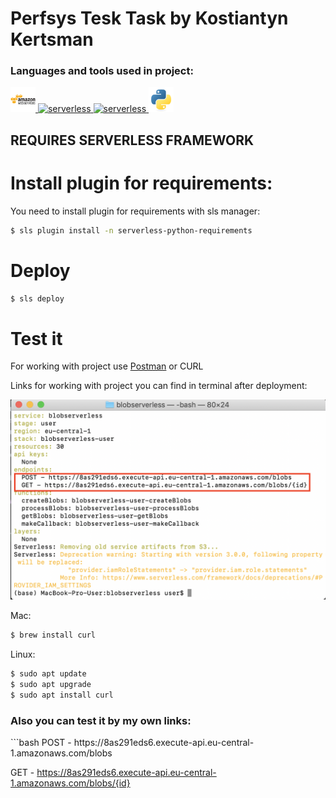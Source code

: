<h1>Perfsys Tesk Task by Kostiantyn Kertsman</h1>



<h3>Languages and tools used in project:</h3>
<p align="left"> <a href="https://aws.amazon.com" target="_blank"> <img src="https://raw.githubusercontent.com/devicons/devicon/master/icons/amazonwebservices/amazonwebservices-original-wordmark.svg" alt="aws" width="40" height="40"/> </a>
<a href="https://serverless.com" target="_blank"> <img src="https://github.com/serverless/artwork/blob/1701ae94377700fde0496890d26a6851720a4f9a/icon-serverless.png" alt="serverless" width="40" height="40"/> </a> 
<a href="https://serverless.com" target="_blank"> <img src="https://github.com/serverless/artwork/blob/1701ae94377700fde0496890d26a6851720a4f9a/icon-serverles-framework.png" alt="serverless" width="40" height="40"/> </a> 
<a href="https://www.python.org" target="_blank"> <img src="https://raw.githubusercontent.com/devicons/devicon/master/icons/python/python-original.svg" alt="python" width="40" height="40"/> </a> </p>

<h2> REQUIRES SERVERLESS FRAMEWORK </h2>

# Install plugin for requirements:
You need to install plugin for requirements with sls manager:
```bash
$ sls plugin install -n serverless-python-requirements

```

# Deploy

```bash
$ sls deploy

```

# Test it
For working with project use <a href="https://www.postman.com">Postman</a> or CURL 

Links for working with project you can find in terminal after deployment:

<kbd><img src="https://github.com/kokakerze/serverlessblob/blob/c84686bcaae864a036047aa4110c971cfbb97c40/blobs/1.png"/></kbd>

Mac:
```bash
$ brew install curl

```
Linux:

```bash
$ sudo apt update
$ sudo apt upgrade
$ sudo apt install curl
```

<h3>Also you can test it by my own links:</h3>
```bash
  POST - https://8as291eds6.execute-api.eu-central-1.amazonaws.com/blobs

  GET - https://8as291eds6.execute-api.eu-central-1.amazonaws.com/blobs/{id}
```